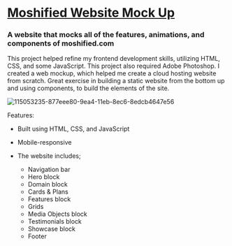 # [Moshified Website Mock Up](https://moshify-uzumakiamir.netlify.app/)
### A website that mocks all of the features, animations, and components of moshified.com
This project helped refine my frontend development skills, utilizing HTML, CSS, and some JavaScript. This project also required Adobe Photoshop. I created a web mockup, which helped me create a cloud hosting website from scratch. Great exercise in building a static website from the bottom up and using components, to build the elements of the site.



![115053235-877eee80-9ea4-11eb-8ec6-8edcb4647e56](https://user-images.githubusercontent.com/61775397/171992172-a59accdf-a179-452a-8aab-1633974cbdc2.gif)


Features:

- Built using HTML, CSS, and JavaScript

- Mobile-responsive

- The website includes;

  - Navigation bar
  - Hero block
  - Domain block
  - Cards & Plans
  - Features block
  - Grids
  - Media Objects block
  - Testimonials block
  - Showcase block
  - Footer
